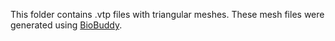 This folder contains .vtp files with triangular meshes.
These mesh files were generated using [BioBuddy](https://github.com/pyomeca/biobuddy).

